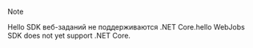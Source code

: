 >[!NOTE]
><span data-ttu-id="52f17-101">Hello SDK веб-заданий не поддерживаются .NET Core.</span><span class="sxs-lookup"><span data-stu-id="52f17-101">hello WebJobs SDK does not yet support .NET Core.</span></span>
